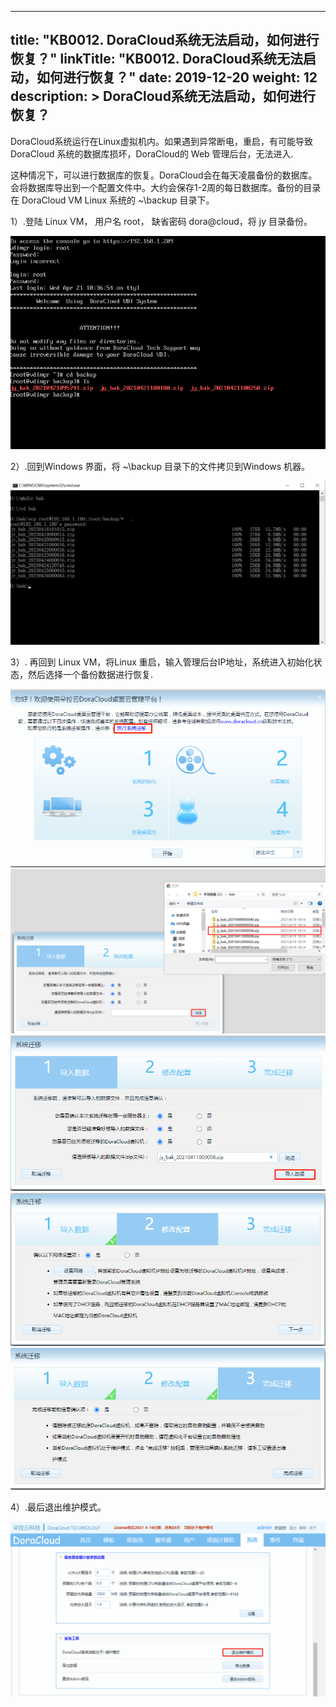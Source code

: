 
---
title: "KB0012. DoraCloud系统无法启动，如何进行恢复？"
linkTitle: "KB0012. DoraCloud系统无法启动，如何进行恢复？"
date: 2019-12-20
weight: 12
description: >
   DoraCloud系统无法启动，如何进行恢复？
---

DoraCloud系统运行在Linux虚拟机内。如果遇到异常断电，重启，有可能导致 DoraCloud 系统的数据库损坏，DoraCloud的 Web 管理后台，无法进入.

这种情况下，可以进行数据库的恢复。DoraCloud会在每天凌晨备份的数据库。会将数据库导出到一个配置文件中。大约会保存1-2周的每日数据库。备份的目录在 DoraCloud VM Linux 系统的 ~\backup 目录下。

1）.登陆 Linux VM， 用户名 root， 缺省密码 dora@cloud，将 jy 目录备份。

![](./images/doracloud_backup1.png) 

2）.回到Windows 界面，将 ~\backup 目录下的文件拷贝到Windows 机器。 

![](./images/doracloud_backup2.png) 

3）. 再回到 Linux VM，将Linux 重启，输入管理后台IP地址，系统进入初始化状态，然后选择一个备份数据进行恢复.

![](./images/doracloud_backup3.png) 
![](./images/doracloud_backup4.png)
![](./images/doracloud_backup5.png)
![](./images/doracloud_backup6.png)
![](./images/doracloud_backup7.png)

4）.最后退出维护模式。

![](./images/doracloud_backup8.png)     

